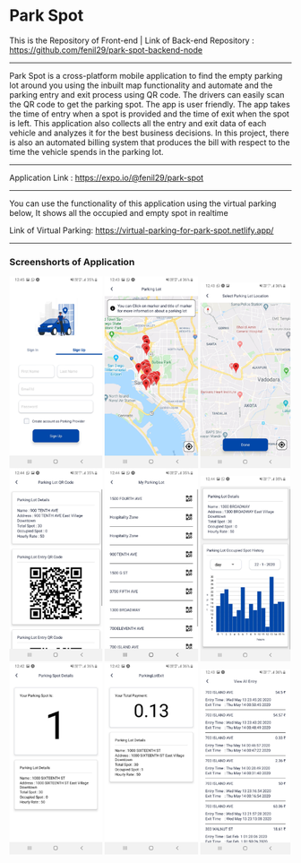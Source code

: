 # Park Spot

This is the Repository of Front-end | Link of Back-end Repository : https://github.com/fenil29/park-spot-backend-node

------------
Park Spot is a cross-platform mobile application to find the empty parking lot around you using the inbuilt map functionality and automate and the parking entry and exit process using QR code. The drivers can easily scan the QR code to get the parking spot. The app is user friendly. The app takes the time of entry when a spot is provided and the time of exit when the spot is left. This application also collects all the entry and exit data of each vehicle and analyzes it for the best business decisions. In this project, there is also an automated billing system that produces the bill with respect to the time the vehicle spends in the parking lot.

------------
Application Link : https://expo.io/@fenil29/park-spot

------------

You can use the functionality of this application using the virtual parking below, It shows all the occupied  and empty spot in realtime

Link of Virtual Parking: https://virtual-parking-for-park-spot.netlify.app/

------------
### Screenshorts of Application


<img src="https://raw.githubusercontent.com/fenil29/park-spot-mobile-app-react-native/master/images/Screenshot%20(20).jpg" width="33%">
<img src="https://raw.githubusercontent.com/fenil29/park-spot-mobile-app-react-native/master/images/Screenshot%20(9).jpg" width="33%">
<img src="https://raw.githubusercontent.com/fenil29/park-spot-mobile-app-react-native/master/images/Screenshot%20(8).jpg" width="32%">
<br>
<img src="https://raw.githubusercontent.com/fenil29/park-spot-mobile-app-react-native/master/images/Screenshot%20(15).jpg" width="33%">
<img src="https://raw.githubusercontent.com/fenil29/park-spot-mobile-app-react-native/master/images/Screenshot%20(14).jpg" width="33%">
<img src="https://raw.githubusercontent.com/fenil29/park-spot-mobile-app-react-native/master/images/Screenshot%20(12).jpg" width="32%">
<br>
<img src="https://raw.githubusercontent.com/fenil29/park-spot-mobile-app-react-native/master/images/Screenshot%20(4).jpg" width="33%">
<img src="https://raw.githubusercontent.com/fenil29/park-spot-mobile-app-react-native/master/images/Screenshot%20(5).jpg" width="33%">
<img src="https://raw.githubusercontent.com/fenil29/park-spot-mobile-app-react-native/master/images/Screenshot%20(6).jpg" width="32%">

